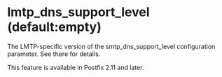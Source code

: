 # lmtp_dns_support_level (default:empty) 

 The LMTP-specific version of the smtp_dns_support_level
configuration parameter.  See there for details.  

 This feature is available in Postfix 2.11 and later.  



